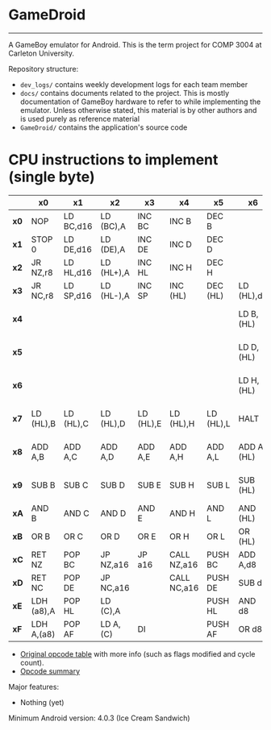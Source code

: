 # GameDroid
---

A GameBoy emulator for Android. This is the term project for COMP 3004 at Carleton University.

Repository structure:
* `dev_logs/` contains weekly development logs for each team member
* `docs/` contains documents related to the project. This is mostly documentation of GameBoy hardware to refer to while implementing the emulator. Unless otherwise stated, this material is by other authors and is used purely as reference material
* `GameDroid/` contains the application's source code

# CPU instructions to implement (single byte)

|      | x0       | x1      | x2       | x3      | x4        | x5      | x6       | x7      | x8        | x9      | xA       | xB      | xC       | xD     | xE       | xF    |
|------|----------|---------|----------|---------|-----------|---------|----------|---------|-----------|---------|----------|---------|----------|--------|----------|-------|
|**x0**|NOP       |LD BC,d16|LD (BC),A |INC BC   |INC B      |DEC B    |          |RLCA     |LD (a16),SP|ADD HL,BC|LD A,(BC) |DEC BC   |INC C     |DEC C   |          |RRCA   |
|**x1**|STOP 0    |LD DE,d16|LD (DE),A |INC DE   |INC D      |DEC D    |          |RLA      |JR r8      |ADD HL,DE|LD A,(DE) |DEC DE   |INC E     |DEC E   |          |RRA    |
|**x2**|JR NZ,r8  |LD HL,d16|LD (HL+),A|INC HL   |INC H      |DEC H    |          |DAA      |JR Z,r8    |ADD HL,HL|LD A,(HL+)|DEC HL   |INC L     |DEC L   |          |CPL    |
|**x3**|JR NC,r8  |LD SP,d16|LD (HL-),A|INC SP   |INC (HL)   |DEC (HL) |LD (HL),d8|SCF      |JR C,r8    |ADD HL,SP|LD A,(HL-)|DEC SP   |INC A     |DEC A   |          |CCF    |
|**x4**|          |         |          |         |           |         |LD B,(HL) |         |           |         |          |         |          |        |LD C,(HL) |       |
|**x5**|          |         |          |         |           |         |LD D,(HL) |         |           |         |          |         |          |        |LD E,(HL) |       |
|**x6**|          |         |          |         |           |         |LD H,(HL) |         |           |         |          |         |          |        |LD L,(HL) |       |
|**x7**|LD (HL),B |LD (HL),C|LD (HL),D |LD (HL),E|LD (HL),H  |LD (HL),L|HALT      |LD (HL),A|           |         |          |         |          |        |LD A,(HL) |       |
|**x8**|ADD A,B   |ADD A,C  |ADD A,D   |ADD A,E  |ADD A,H    |ADD A,L  |ADD A,(HL)|ADD A,A  |ADC A,B    |ADC A,C  |ADC A,D   |ADC A,E  |ADC A,H   |ADC A,L |ADC A,(HL)|ADC A,A|
|**x9**|SUB B     |SUB C    |SUB D     |SUB E    |SUB H      |SUB L    |SUB (HL)  |SUB A    |SBC A,B    |SBC A,C  |SBC A,D   |SBC A,E  |SBC A,H   |SBC A,L |SBC A,(HL)|SBC A,A|
|**xA**|AND B     |AND C    |AND D     |AND E    |AND H      |AND L    |AND (HL)  |AND A    |XOR B      |XOR C    |XOR D     |XOR E    |XOR H     |XOR L   |XOR (HL)  |XOR A  |
|**xB**|OR B      |OR C     |OR D      |OR E     |OR H       |OR L     |OR (HL)   |OR A     |CP B       |CP C     |CP D      |CP E     |CP H      |CP L    |CP (HL)   |CP A   |
|**xC**|RET NZ    |POP BC   |JP NZ,a16 |JP a16   |CALL NZ,a16|PUSH BC  |ADD A,d8  |RST 00H  |RET Z      |RET      |JP Z,a16  |         |CALL Z,a16|CALL a16|ADC A,d8  |RST 08H|
|**xD**|RET NC    |POP DE   |JP NC,a16 |         |CALL NC,a16|PUSH DE  |SUB d8    |RST 10H  |RET C      |RETI     |JP C,a16  |         |CALL C,a16|        |SBC A,d8  |RST 18H|
|**xE**|LDH (a8),A|POP HL   |LD (C),A  |         |           |PUSH HL  |AND d8    |RST 20H  |ADD SP,r8  |JP (HL)  |LD (a16),A|         |          |        |XOR d8    |RST 28H|
|**xF**|LDH A,(a8)|POP AF   |LD A,(C)  |DI       |           |PUSH AF  |OR d8     |RST 30H  |LD HL,SP+r8|LD SP,HL |LD A,(a16)|EI       |          |        |CP d8     |RST 38H|

* [Original opcode table](http://pastraiser.com/cpu/gameboy/gameboy_opcodes.html) with more info (such as flags modified and cycle count).
* [Opcode summary](http://gameboy.mongenel.com/dmg/opcodes.html)

Major features:
* Nothing (yet)


Minimum Android version: 4.0.3 (Ice Cream Sandwich)

